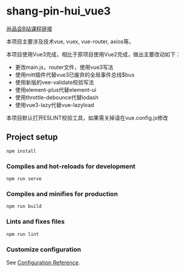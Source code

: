 # shang-pin-hui_vue3

[尚品会B站课程链接](https://www.bilibili.com/video/BV1Vf4y1T7bw?p=1)

本项目主要涉及技术vue, vuex, vue-router, axios等。

本项目使用Vue3完成，相比于原项目使用Vue2完成，做出主要改动如下：
- 更改main.js，router文件，使用vue3写法
- 使用mitt插件代替vue3已废弃的全局事件总线\$bus
- 使用新版的vee-validate校验写法
- 使用element-plus代替element-ui
- 使用throttle-debounce代替lodash
- 使用vue3-lazy代替vue-lazyload

本项目默认打开ESLINT校验工具，如果需关掉请在vue.config.js修改

## Project setup
```
npm install
```

### Compiles and hot-reloads for development
```
npm run serve
```

### Compiles and minifies for production
```
npm run build
```

### Lints and fixes files
```
npm run lint
```

### Customize configuration
See [Configuration Reference](https://cli.vuejs.org/config/).
